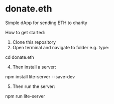# donate.eth
Simple dApp for sending ETH to charity

How to get started: 

1. Clone this repository   
2. Open terminal and navigate to folder e.g. type:   
  
cd donate.eth   
  
4. Then install a server:  
  
npm install lite-server --save-dev   
  
5. Then run the server:  
  
npm run lite-server  
